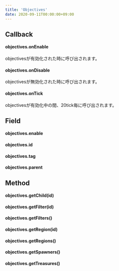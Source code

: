```yaml
---
title: 'Objectives'
date: 2020-09-11T00:00:00+09:00
---
```


## Callback

#### objectives.onEnable

objectivesが有効化された時に呼び出されます。

#### objectives.onDisable

objectivesが無効化された時に呼び出されます。

#### objectives.onTick

objectivesが有効化中の間、20tick毎に呼び出されます。

## Field

#### objectives.enable
#### objectives.id
#### objectives.tag
#### objectives.parent

## Method

#### objectives.getChild(id)
#### objectives.getFilter(id)
#### objectives.getFilters()
#### objectives.getRegion(id)
#### objectives.getRegions()
#### objectives.getSpawners()
#### objectives.getTreasures()
